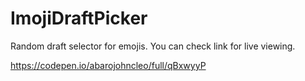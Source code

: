 # ImojiDraftPicker

Random draft selector for emojis. You can check link for live viewing.

https://codepen.io/abarojohncleo/full/qBxwyyP
